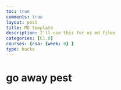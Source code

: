 ```yaml
---
toc: true
comments: true
layout: post
title: MD template
description: I'll use this for ez md files
categories: [C1.0]
courses: {csa: {week: 0} }
type: hacks
---
```


# go away pest